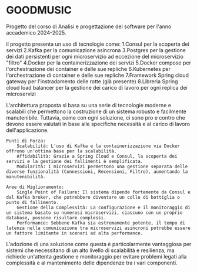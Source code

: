 # GOODMUSIC

Progetto del corso di Analisi e progettazione del software per l'anno accademico 2024-2025. 

il progetto presenta un uso di tecnologie come:
1.Consul per la scoperta dei servizi
2.Kafka per la comunicazione asincrona
3.Postgres per la gestione dei dati persistenti per ogni microservizio ad eccezione del microservizio "filtro"
4.Docker per la containerizzazione dei servizi
5.Docker compose per l'orchestrazione dei container e delle sue repliche
6.Kubernetes per l'orchestrazione di container e delle sue repliche
7.Framework Spring cloud gateway per l'instradamento delle rotte (già presente)
8.Libreria Spring cloud load balancer per la gestione dei carico di lavoro per ogni replica dei microservizi

L'architettura proposta si basa su una serie di tecnologie moderne e scalabili che permettono la costruzione di un sistema robusto e facilmente manutenibile. Tuttavia, come con ogni soluzione, ci sono pro e contro che devono essere valutati in base alle specifiche necessità e al carico di lavoro dell'applicazione.

    Punti di Forza:
        Scalabilità: L'uso di Kafka e la containerizzazione via Docker offrono un'ottima base per la scalabilità.
        Affidabilità: Grazie a Spring Cloud e Consul, la scoperta dei servizi e la gestione dei fallimenti è semplificata.
        Modularità: I microservizi permettono una gestione separata delle diverse funzionalità (Connessioni, Recensioni, Filtro), aumentando la manutenibilità.

    Aree di Miglioramento:
        Single Point of Failure: Il sistema dipende fortemente da Consul e dal Kafka broker, che potrebbero diventare un collo di bottiglia o punto di fallimento.
        Gestione della Complessità: La configurazione e il monitoraggio di un sistema basato su numerosi microservizi, ciascuno con un proprio database, possono risultare complessi.
        Performance: Sebbene Kafka sia estremamente potente, il tempo di latenza nella comunicazione tra microservizi asincroni potrebbe essere un fattore limitante in scenari ad alta performance.

L'adozione di una soluzione come questa è particolarmente vantaggiosa per sistemi che necessitano di un alto livello di scalabilità e resilienza, ma richiede un'attenta gestione e monitoraggio per evitare problemi legati alla complessità e al mantenimento delle dipendenze tra i vari componenti.	
	